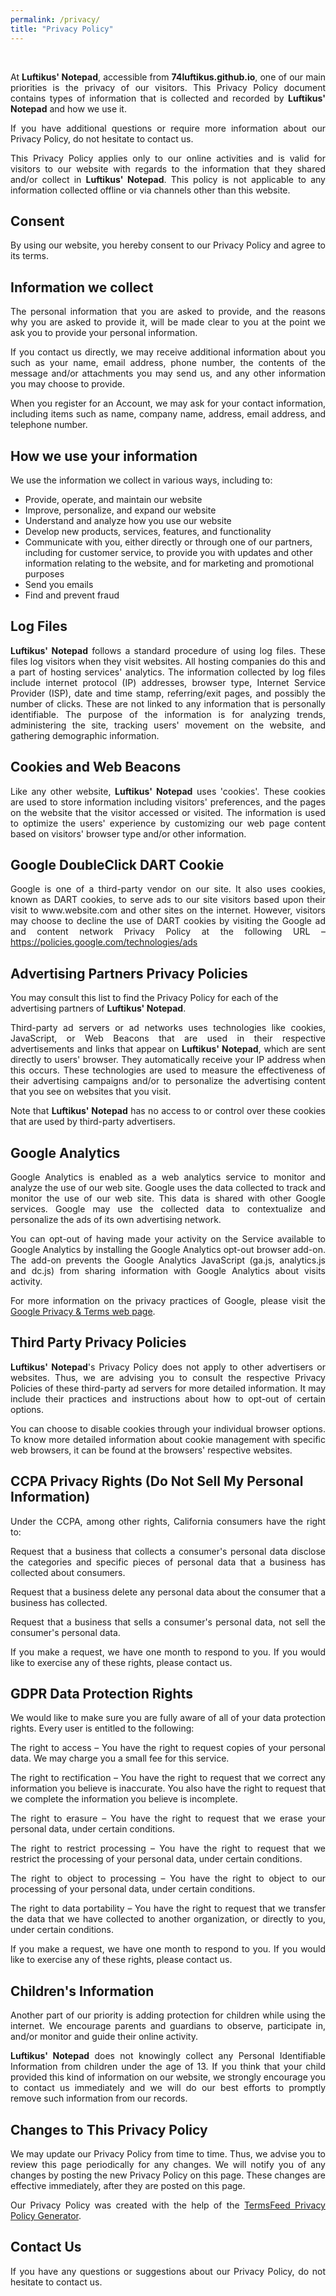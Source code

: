 ```yaml
---
permalink: /privacy/
title: "Privacy Policy"
---
```


<br>
<p align="justify">At <b>Luftikus' Notepad</b>, accessible from <b>74luftikus.github.io</b>, one of our main priorities is the privacy of our visitors. This Privacy Policy document contains types of information that is collected and recorded by <b>Luftikus' Notepad</b> and how we use it.</p>

<p align="justify">If you have additional questions or require more information about our Privacy Policy, do not hesitate to contact us.</p>

<p align="justify">This Privacy Policy applies only to our online activities and is valid for visitors to our website with regards to the information that they shared and/or collect in <b>Luftikus' Notepad</b>. This policy is not applicable to any information collected offline or via channels other than this website.</p>

<h2>Consent</h2>

<p align="justify">By using our website, you hereby consent to our Privacy Policy and agree to its terms.</p>

<h2>Information we collect</h2>

<p align="justify">The personal information that you are asked to provide, and the reasons why you are asked to provide it, will be made clear to you at the point we ask you to provide your personal information.</p>
<p align="justify">If you contact us directly, we may receive additional information about you such as your name, email address, phone number, the contents of the message and/or attachments you may send us, and any other information you may choose to provide.</p>
<p align="justify">When you register for an Account, we may ask for your contact information, including items such as name, company name, address, email address, and telephone number.</p>

<h2>How we use your information</h2>

<p align="justify">We use the information we collect in various ways, including to:</p>

<ul>
<li>Provide, operate, and maintain our website</li>
<li>Improve, personalize, and expand our website</li>
<li>Understand and analyze how you use our website</li>
<li>Develop new products, services, features, and functionality</li>
<li>Communicate with you, either directly or through one of our partners, including for customer service, to provide you with updates and other information relating to the website, and for marketing and promotional purposes</li>
<li>Send you emails</li>
<li>Find and prevent fraud</li>
</ul>

<h2>Log Files</h2>

<p align="justify"><b>Luftikus' Notepad</b> follows a standard procedure of using log files. These files log visitors when they visit websites. All hosting companies do this and a part of hosting services' analytics. The information collected by log files include internet protocol (IP) addresses, browser type, Internet Service Provider (ISP), date and time stamp, referring/exit pages, and possibly the number of clicks. These are not linked to any information that is personally identifiable. The purpose of the information is for analyzing trends, administering the site, tracking users' movement on the website, and gathering demographic information.</p>

<h2>Cookies and Web Beacons</h2>

<p align="justify">Like any other website, <b>Luftikus' Notepad</b> uses 'cookies'. These cookies are used to store information including visitors' preferences, and the pages on the website that the visitor accessed or visited. The information is used to optimize the users' experience by customizing our web page content based on visitors' browser type and/or other information.</p>

<h2>Google DoubleClick DART Cookie</h2>

<p align="justify">Google is one of a third-party vendor on our site. It also uses cookies, known as DART cookies, to serve ads to our site visitors based upon their visit to www.website.com and other sites on the internet. However, visitors may choose to decline the use of DART cookies by visiting the Google ad and content network Privacy Policy at the following URL – <a href="https://policies.google.com/technologies/ads">https://policies.google.com/technologies/ads</a></p>


<h2>Advertising Partners Privacy Policies</h2>

<P>You may consult this list to find the Privacy Policy for each of the advertising partners of <b>Luftikus' Notepad</b>.</p>

<p align="justify">Third-party ad servers or ad networks uses technologies like cookies, JavaScript, or Web Beacons that are used in their respective advertisements and links that appear on <b>Luftikus' Notepad</b>, which are sent directly to users' browser. They automatically receive your IP address when this occurs. These technologies are used to measure the effectiveness of their advertising campaigns and/or to personalize the advertising content that you see on websites that you visit.</p>

<p align="justify">Note that <b>Luftikus' Notepad</b> has no access to or control over these cookies that are used by third-party advertisers.</p>


<h2>Google Analytics</h2>

<p align="justify">Google Analytics is enabled as a web analytics service to monitor and analyze the use of our web site. Google uses the data collected to track and monitor the use of our web site. This data is shared with other Google services. Google may use the collected data to contextualize and personalize the ads of its own advertising network.</p>
<p align="justify">You can opt-out of having made your activity on the Service available to Google Analytics by installing the Google Analytics opt-out browser add-on. The add-on prevents the Google Analytics JavaScript (ga.js, analytics.js and dc.js) from sharing information with Google Analytics about visits activity.</p>
<p align="justify">For more information on the privacy practices of Google, please visit the <a href="https://policies.google.com/privacy">Google Privacy & Terms web page</a>.</p>

<h2>Third Party Privacy Policies</h2>

<p align="justify"><b>Luftikus' Notepad</b>'s Privacy Policy does not apply to other advertisers or websites. Thus, we are advising you to consult the respective Privacy Policies of these third-party ad servers for more detailed information. It may include their practices and instructions about how to opt-out of certain options. </p>

<p align="justify">You can choose to disable cookies through your individual browser options. To know more detailed information about cookie management with specific web browsers, it can be found at the browsers' respective websites.</p>

<h2>CCPA Privacy Rights (Do Not Sell My Personal Information)</h2>

<p align="justify">Under the CCPA, among other rights, California consumers have the right to:</p>
<p align="justify">Request that a business that collects a consumer's personal data disclose the categories and specific pieces of personal data that a business has collected about consumers.</p>
<p align="justify">Request that a business delete any personal data about the consumer that a business has collected.</p>
<p align="justify">Request that a business that sells a consumer's personal data, not sell the consumer's personal data.</p>
<p align="justify">If you make a request, we have one month to respond to you. If you would like to exercise any of these rights, please contact us.</p>

<h2>GDPR Data Protection Rights</h2>

<p align="justify">We would like to make sure you are fully aware of all of your data protection rights. Every user is entitled to the following:</p>
<p align="justify">The right to access – You have the right to request copies of your personal data. We may charge you a small fee for this service.</p>
<p align="justify">The right to rectification – You have the right to request that we correct any information you believe is inaccurate. You also have the right to request that we complete the information you believe is incomplete.</p>
<p align="justify">The right to erasure – You have the right to request that we erase your personal data, under certain conditions.</p>
<p align="justify">The right to restrict processing – You have the right to request that we restrict the processing of your personal data, under certain conditions.</p>
<p align="justify">The right to object to processing – You have the right to object to our processing of your personal data, under certain conditions.</p>
<p align="justify">The right to data portability – You have the right to request that we transfer the data that we have collected to another organization, or directly to you, under certain conditions.</p>
<p align="justify">If you make a request, we have one month to respond to you. If you would like to exercise any of these rights, please contact us.</p>

<h2>Children's Information</h2>

<p align="justify">Another part of our priority is adding protection for children while using the internet. We encourage parents and guardians to observe, participate in, and/or monitor and guide their online activity.</p>

<p align="justify"><b>Luftikus' Notepad</b> does not knowingly collect any Personal Identifiable Information from children under the age of 13. If you think that your child provided this kind of information on our website, we strongly encourage you to contact us immediately and we will do our best efforts to promptly remove such information from our records.</p>

<h2>Changes to This Privacy Policy</h2>

<p align="justify">We may update our Privacy Policy from time to time. Thus, we advise you to review this page periodically for any changes. We will notify you of any changes by posting the new Privacy Policy on this page. These changes are effective immediately, after they are posted on this page.</p>

<p align="justify">Our Privacy Policy was created with the help of the <a href="https://www.termsfeed.com/privacy-policy-generator/">TermsFeed Privacy Policy Generator</a>.</p>

<h2>Contact Us</h2>

<p align="justify">If you have any questions or suggestions about our Privacy Policy, do not hesitate to contact us.</p>


